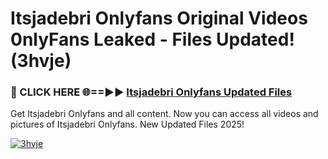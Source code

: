 # Itsjadebri Onlyfans Original Videos 0nlyFans Leaked - Files Updated! (3hvje)

<h3>🔴 CLICK HERE 🌐==►► <a href="https://tinyurl.com/ehrbuxhb" rel="nofollow">Itsjadebri Onlyfans Updated Files</a></h3>

Get Itsjadebri Onlyfans and all content. Now you can access all videos and pictures of Itsjadebri Onlyfans. New Updated Files 2025!

[![3hvje](https://i.imgur.com/lVYEuWS.gif)](https://tinyurl.com/ehrbuxhb)
